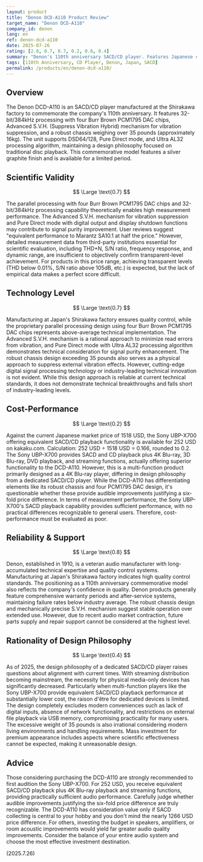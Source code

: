 ```yaml
---
layout: product
title: "Denon DCD-A110 Product Review"
target_name: "Denon DCD-A110"
company_id: denon
lang: en
ref: denon-dcd-a110
date: 2025-07-26
rating: [2.8, 0.7, 0.7, 0.2, 0.8, 0.4]
summary: "Denon's 110th anniversary SACD/CD player. Features Japanese craftsmanship with robust build quality and four Burr Brown PCM1795 DAC chips for high-quality playback, but cost-performance is poor due to the availability of alternatives offering equivalent functionality at one-sixth the price."
tags: [110th Anniversary, CD Player, Denon, Japan, SACD]
permalink: /products/en/denon-dcd-a110/
---
```

## Overview

The Denon DCD-A110 is an SACD/CD player manufactured at the Shirakawa factory to commemorate the company's 110th anniversary. It features 32-bit/384kHz processing with four Burr Brown PCM1795 DAC chips, Advanced S.V.H. (Suppress Vibration Hybrid) mechanism for vibration suppression, and a robust chassis weighing over 35 pounds (approximately 16kg). The unit supports DSD64/128, Pure Direct mode, and Ultra AL32 processing algorithm, maintaining a design philosophy focused on traditional disc playback. This commemorative model features a silver graphite finish and is available for a limited period.

## Scientific Validity

$$ \Large \text{0.7} $$

The parallel processing with four Burr Brown PCM1795 DAC chips and 32-bit/384kHz processing capability theoretically enables high measurement performance. The Advanced S.V.H. mechanism for vibration suppression and Pure Direct mode with digital output and display shutdown functions may contribute to signal purity improvement. User reviews suggest "equivalent performance to Marantz SA10.1 at half the price." However, detailed measurement data from third-party institutions essential for scientific evaluation, including THD+N, S/N ratio, frequency response, and dynamic range, are insufficient to objectively confirm transparent-level achievement. For products in this price range, achieving transparent levels (THD below 0.01%, S/N ratio above 105dB, etc.) is expected, but the lack of empirical data makes a perfect score difficult.

## Technology Level

$$ \Large \text{0.7} $$

Manufacturing at Japan's Shirakawa factory ensures quality control, while the proprietary parallel processing design using four Burr Brown PCM1795 DAC chips represents above-average technical implementation. The Advanced S.V.H. mechanism is a rational approach to minimize read errors from vibration, and Pure Direct mode with Ultra AL32 processing algorithm demonstrates technical consideration for signal purity enhancement. The robust chassis design exceeding 35 pounds also serves as a physical approach to suppress external vibration effects. However, cutting-edge digital signal processing technology or industry-leading technical innovation is not evident. While this design approach is reliable at current technical standards, it does not demonstrate technical breakthroughs and falls short of industry-leading levels.

## Cost-Performance

$$ \Large \text{0.2} $$

Against the current Japanese market price of 1518 USD, the Sony UBP-X700 offering equivalent SACD/CD playback functionality is available for 252 USD on kakaku.com. Calculation: 252 USD ÷ 1518 USD = 0.166, rounded to 0.2. The Sony UBP-X700 provides SACD and CD playback plus 4K Blu-ray, 3D Blu-ray, DVD playback, and streaming functions, actually offering superior functionality to the DCD-A110. However, this is a multi-function product primarily designed as a 4K Blu-ray player, differing in design philosophy from a dedicated SACD/CD player. While the DCD-A110 has differentiating elements like its robust chassis and four PCM1795 DAC design, it's questionable whether these provide audible improvements justifying a six-fold price difference. In terms of measurement performance, the Sony UBP-X700's SACD playback capability provides sufficient performance, with no practical differences recognizable to general users. Therefore, cost-performance must be evaluated as poor.

## Reliability & Support

$$ \Large \text{0.8} $$

Denon, established in 1910, is a veteran audio manufacturer with long-accumulated technical expertise and quality control systems. Manufacturing at Japan's Shirakawa factory indicates high quality control standards. The positioning as a 110th anniversary commemorative model also reflects the company's confidence in quality. Denon products generally feature comprehensive warranty periods and after-service systems, maintaining failure rates below industry average. The robust chassis design and mechanically precise S.V.H. mechanism suggest stable operation over extended use. However, due to recent audio market contraction, future parts supply and repair support cannot be considered at the highest level.

## Rationality of Design Philosophy

$$ \Large \text{0.4} $$

As of 2025, the design philosophy of a dedicated SACD/CD player raises questions about alignment with current times. With streaming distribution becoming mainstream, the necessity for physical media-only devices has significantly decreased. Particularly when multi-function players like the Sony UBP-X700 provide equivalent SACD/CD playback performance at substantially lower cost, the raison d'être for dedicated devices is limited. The design completely excludes modern conveniences such as lack of digital inputs, absence of network functionality, and restrictions on external file playback via USB memory, compromising practicality for many users. The excessive weight of 35 pounds is also irrational considering modern living environments and handling requirements. Mass investment for premium appearance includes aspects where scientific effectiveness cannot be expected, making it unreasonable design.

## Advice

Those considering purchasing the DCD-A110 are strongly recommended to first audition the Sony UBP-X700. For 252 USD, you receive equivalent SACD/CD playback plus 4K Blu-ray playback and streaming functions, providing practically sufficient audio performance. Carefully judge whether audible improvements justifying the six-fold price difference are truly recognizable. The DCD-A110 has consideration value only if SACD collecting is central to your hobby and you don't mind the nearly 1266 USD price difference. For others, investing the budget in speakers, amplifiers, or room acoustic improvements would yield far greater audio quality improvements. Consider the balance of your entire audio system and choose the most effective investment destination.

(2025.7.26)